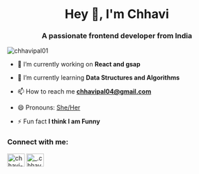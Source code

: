 <h1 align="center">Hey 👋, I'm Chhavi</h1>
<h3 align="center">A passionate frontend developer from India</h3>

<p align="left"> <img src="https://komarev.com/ghpvc/?username=chhavipal01&label=Profile%20views&color=0e75b6&style=flat" alt="chhavipal01" /> </p>

- 🔭 I’m currently working on **React and gsap**

- 🌱 I’m currently learning **Data Structures and Algorithms**

- 📫 How to reach me **chhavipal04@gmail.com**

- 😄 Pronouns: [She/Her](She/Her)

- ⚡ Fun fact **I think I am Funny**

<h3 align="left">Connect with me:</h3>
<p align="left">
<a href="https://linkedin.com/in/chhavi-pal78624" target="blank"><img align="center" src="https://raw.githubusercontent.com/rahuldkjain/github-profile-readme-generator/master/src/images/icons/Social/linked-in-alt.svg" alt="chhavi-pal78624" height="30" width="40" /></a>
<a href="https://instagram.com/_.chhavviiiii" target="blank"><img align="center" src="https://raw.githubusercontent.com/rahuldkjain/github-profile-readme-generator/master/src/images/icons/Social/instagram.svg" alt="_.chhavviiiii" height="30" width="40" /></a>
</p>
